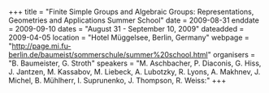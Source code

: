 +++
title = "Finite Simple Groups and Algebraic Groups: Representations, Geometries and Applications Summer School"
date = 2009-08-31
enddate = 2009-09-10
dates = "August 31 - September 10, 2009"
dateadded = 2009-04-05
location = "Hotel Müggelsee, Berlin, Germany"
webpage = "http://page.mi.fu-berlin.de/baumeist/sommerschule/summer%20school.html"
organisers = "B. Baumeister, G. Stroth"
speakers = "M. Aschbacher, P. Diaconis, G. Hiss, J. Jantzen, M. Kassabov, M. Liebeck, A. Lubotzky, R. Lyons, A. Makhnev, J. Michel, B. Mühlherr, I. Suprunenko, J. Thompson, R. Weiss:"
+++
